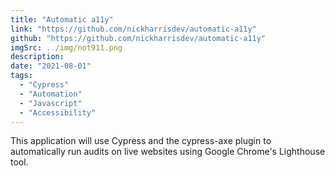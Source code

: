```yaml
---
title: "Automatic a11y"
link: "https://github.com/nickharrisdev/automatic-a11y"
github: "https://github.com/nickharrisdev/automatic-a11y"
imgSrc: ../img/not911.png
description:
date: "2021-08-01"
tags:
  - "Cypress"
  - "Automation"
  - "Javascript"
  - "Accessibility"
---
```


This application will use Cypress and the cypress-axe plugin to automatically run audits on live websites using Google Chrome's Lighthouse tool.
